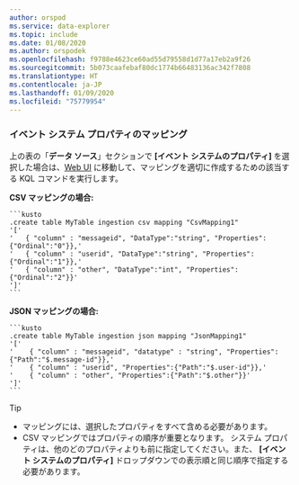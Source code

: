 ```yaml
---
author: orspod
ms.service: data-explorer
ms.topic: include
ms.date: 01/08/2020
ms.author: orspodek
ms.openlocfilehash: f9788e4623ce60ad55d79558d1d77a17eb2a9f26
ms.sourcegitcommit: 5b073caafebaf80dc1774b66483136ac342f7808
ms.translationtype: HT
ms.contentlocale: ja-JP
ms.lasthandoff: 01/09/2020
ms.locfileid: "75779954"
---
```

### <a name="event-system-properties-mapping"></a>イベント システム プロパティのマッピング

上の表の「**データ ソース**」セクションで **[イベント システムのプロパティ]** を選択した場合は、[Web UI](https://dataexplorer.azure.com/) に移動して、マッピングを適切に作成するための該当する KQL コマンドを実行します。

   **CSV マッピングの場合:**

    ```kusto
    .create table MyTable ingestion csv mapping "CsvMapping1"
    '['
    '   { "column" : "messageid", "DataType":"string", "Properties":{"Ordinal":"0"}},'
    '   { "column" : "userid", "DataType":"string", "Properties":{"Ordinal":"1"}},'
    '   { "column" : "other", "DataType":"int", "Properties":{"Ordinal":"2"}}'
    ']'
    ```
 
   **JSON マッピングの場合:**

    ```kusto
    .create table MyTable ingestion json mapping "JsonMapping1"
    '['
    '    { "column" : "messageid", "datatype" : "string", "Properties":{"Path":"$.message-id"}},'
    '    { "column" : "userid", "Properties":{"Path":"$.user-id"}},'
    '    { "column" : "other", "Properties":{"Path":"$.other"}}'
    ']'
    ```

   > [!TIP]
   > * マッピングには、選択したプロパティをすべて含める必要があります。 
   > * CSV マッピングではプロパティの順序が重要となります。 システム プロパティは、他のどのプロパティよりも前に指定してください。また、 **[イベント システムのプロパティ]** ドロップダウンでの表示順と同じ順序で指定する必要があります。